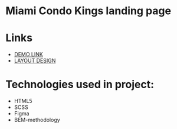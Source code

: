 #   Miami Condo Kings landing page
# Links
  - [DEMO LINK](https://pogrebnyakp.github.io/miami-landing/)
  - [LAYOUT DESIGN](https://www.figma.com/file/dY3izAm0Vspsmra4lQWQIP/Bakerlab-(FE))
# Technologies used in project:
 - HTML5
 - SCSS
 - Figma
 - BEM-methodology
